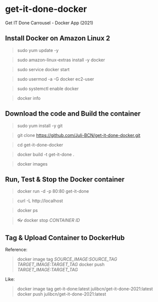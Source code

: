 # get-it-done-docker
Get IT Done Carrousel - Docker App (2021)

## Install Docker on Amazon Linux 2
> sudo yum update -y

> sudo amazon-linux-extras install -y docker

> sudo service docker start

> sudo usermod -a -G docker ec2-user

> sudo systemctl enable docker

> docker info



## Download the code and Build the container
> sudo yum install -y git

> git clone https://github.com/Juli-BCN/get-it-done-docker.git

> cd get-it-done-docker

> docker build -t get-it-done .

> docker images



## Run, Test & Stop the Docker container
> docker run -d -p 80:80 get-it-done

> curl -L http://localhost

> docker ps

> :eyeglasses: docker stop *CONTAINER ID*


## Tag & Upload Container to DockerHub
Reference:
> docker image tag *SOURCE_IMAGE:SOURCE_TAG* *TARGET_IMAGE:TARGET_TAG*
> docker push *TARGET_IMAGE:TARGET_TAG*

Like:
> docker image tag get-it-done:latest julibcn/get-it-done-2021:latest
> docker push julibcn/get-it-done-2021:latest